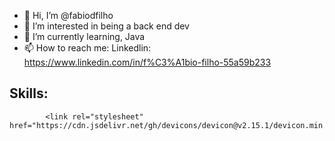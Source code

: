 - 👋 Hi, I’m @fabiodfilho
- 👀 I’m interested in being a back end dev
- 🌱 I’m currently learning, Java 
- 📫 How to reach me: Linkedlin: https://www.linkedin.com/in/f%C3%A1bio-filho-55a59b233

## Skills:


            <link rel="stylesheet" href="https://cdn.jsdelivr.net/gh/devicons/devicon@v2.15.1/devicon.min.css">
          
          
          
          
          
          


